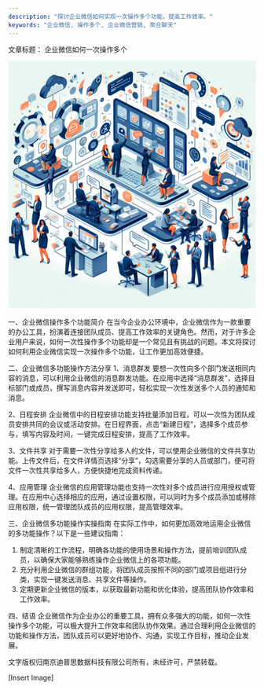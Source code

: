 ```yaml
---
description: "探讨企业微信如何实现一次操作多个功能，提高工作效率。"
keywords: "企业微信, 操作多个, 企业微信营销, 聚合聊天"
---
```

文章标题：
企业微信如何一次操作多个

![](51_20240720_6_1_1721458800_1.jpg)

一、企业微信操作多个功能简介
在当今企业办公环境中，企业微信作为一款重要的办公工具，扮演着连接团队成员、提高工作效率的关键角色。然而，对于许多企业用户来说，如何一次性操作多个功能却是一个常见且有挑战的问题。本文将探讨如何利用企业微信实现一次操作多个功能，让工作更加高效便捷。

二、企业微信多功能操作方法分享
1、消息群发
要想一次性向多个部门发送相同内容的消息，可以利用企业微信的消息群发功能。在应用中选择“消息群发”，选择目标部门或成员，撰写消息内容并发送即可，轻松实现一次性发送多个人员的通知和消息。

2、日程安排
企业微信中的日程安排功能支持批量添加日程，可以一次性为团队成员安排共同的会议或活动安排。在日程界面，点击“新建日程”，选择多个成员参与，填写内容及时间，一键完成日程安排，提高了工作效率。

3、文件共享
对于需要一次性分享给多人的文件，可以使用企业微信的文件共享功能。上传文件后，在文件详情页选择“分享”，勾选需要分享的人员或部门，便可将文件一次性共享给多人，方便快捷地完成资料传递。

4、应用管理
企业微信的应用管理功能也支持一次性对多个成员进行应用授权或管理。在应用中心选择相应的应用，通过设置权限，可以同时为多个成员添加或移除应用权限，统一管理团队成员的应用权限，提高管理效率。

三、企业微信多功能操作实操指南
在实际工作中，如何更加高效地运用企业微信的多功能操作？以下是一些建议指南：
1. 制定清晰的工作流程，明确各功能的使用场景和操作方法，提前培训团队成员，以确保大家能够熟练操作企业微信上的各项功能。
2. 充分利用企业微信的群组功能，将团队成员按照不同的部门或项目组进行分类，实现一键发送消息、共享文件等操作。
3. 定期更新企业微信的版本，以获取最新功能和优化体验，提高团队协作效率和工作效率。

四、结语
企业微信作为企业办公的重要工具，拥有众多强大的功能，如何一次性操作多个功能，可以极大提升工作效率和团队协作效果。通过合理利用企业微信的功能和操作方法，团队成员可以更好地协作、沟通，实现工作目标，推动企业发展。

文字版权归南京迪普思数据科技有限公司所有，未经许可，严禁转载。

[Insert Image]
